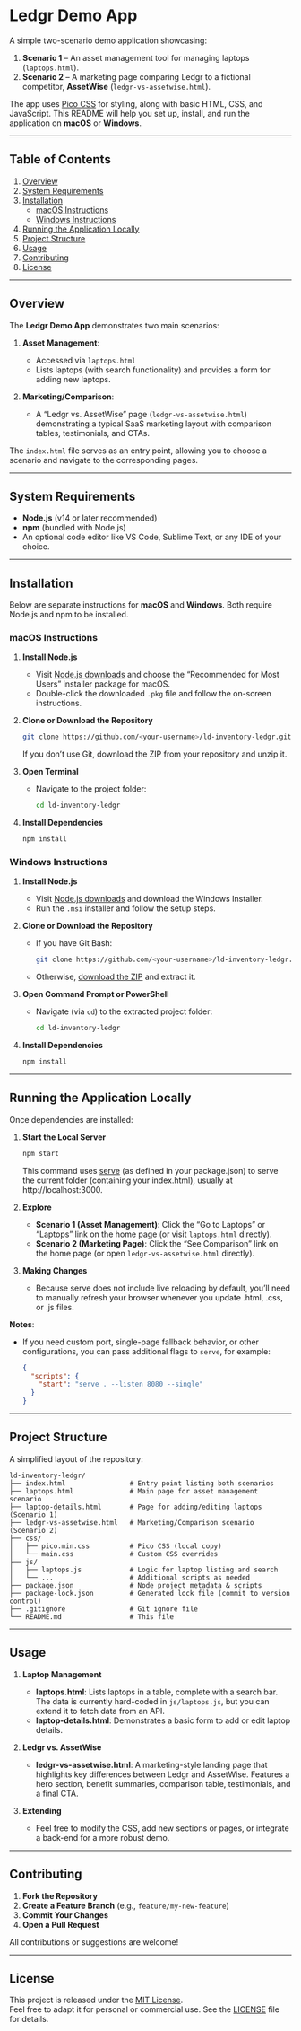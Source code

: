 # Ledgr Demo App

A simple two-scenario demo application showcasing:
1. **Scenario 1** – An asset management tool for managing laptops (`laptops.html`).  
2. **Scenario 2** – A marketing page comparing Ledgr to a fictional competitor, **AssetWise** (`ledgr-vs-assetwise.html`).  

The app uses [Pico CSS](https://picocss.com/) for styling, along with basic HTML, CSS, and JavaScript. This README will help you set up, install, and run the application on **macOS** or **Windows**.

---

## Table of Contents

1. [Overview](#overview)  
2. [System Requirements](#system-requirements)  
3. [Installation](#installation)  
   - [macOS Instructions](#macos-instructions)  
   - [Windows Instructions](#windows-instructions)  
4. [Running the Application Locally](#running-the-application-locally)  
5. [Project Structure](#project-structure)  
6. [Usage](#usage)  
7. [Contributing](#contributing)  
8. [License](#license)  

---

## Overview

The **Ledgr Demo App** demonstrates two main scenarios:

1. **Asset Management**:  
   - Accessed via `laptops.html`  
   - Lists laptops (with search functionality) and provides a form for adding new laptops.  

2. **Marketing/Comparison**:  
   - A “Ledgr vs. AssetWise” page (`ledgr-vs-assetwise.html`) demonstrating a typical SaaS marketing layout with comparison tables, testimonials, and CTAs.

The `index.html` file serves as an entry point, allowing you to choose a scenario and navigate to the corresponding pages.

---

## System Requirements

- **Node.js** (v14 or later recommended)  
- **npm** (bundled with Node.js)  
- An optional code editor like VS Code, Sublime Text, or any IDE of your choice.

---

## Installation

Below are separate instructions for **macOS** and **Windows**. Both require Node.js and npm to be installed.

### macOS Instructions

1. **Install Node.js**  
   - Visit [Node.js downloads](https://nodejs.org/) and choose the “Recommended for Most Users” installer package for macOS.  
   - Double-click the downloaded `.pkg` file and follow the on-screen instructions.

2. **Clone or Download the Repository**  
   ```bash
   git clone https://github.com/<your-username>/ld-inventory-ledgr.git
   ```
   If you don’t use Git, download the ZIP from your repository and unzip it.

3. **Open Terminal**  
   - Navigate to the project folder:
     ```bash
     cd ld-inventory-ledgr
     ```

4. **Install Dependencies**  
   ```bash
   npm install
   ```

### Windows Instructions

1. **Install Node.js**  
   - Visit [Node.js downloads](https://nodejs.org/) and download the Windows Installer.  
   - Run the `.msi` installer and follow the setup steps.

2. **Clone or Download the Repository**  
   - If you have Git Bash:
     ```bash
     git clone https://github.com/<your-username>/ld-inventory-ledgr.git
     ```
   - Otherwise, [download the ZIP](https://github.com/davidziemann/ld-inventory-ledgr/archive/refs/heads/main.zip) and extract it.

3. **Open Command Prompt or PowerShell**  
   - Navigate (via `cd`) to the extracted project folder:
     ```bash
     cd ld-inventory-ledgr
     ```

4. **Install Dependencies**  
   ```bash
   npm install
   ```

---

## Running the Application Locally

Once dependencies are installed:

1. **Start the Local Server**
   ```bash
   npm start
   ```

   This command uses [serve](https://www.npmjs.com/package/serve) (as defined in your package.json) to serve the current folder (containing your index.html), usually at http://localhost:3000.

2. **Explore**  
   - **Scenario 1 (Asset Management)**: Click the “Go to Laptops” or “Laptops” link on the home page (or visit `laptops.html` directly).  
   - **Scenario 2 (Marketing Page)**: Click the “See Comparison” link on the home page (or open `ledgr-vs-assetwise.html` directly).

3. **Making Changes**  
   - Because serve does not include live reloading by default, you’ll need to manually refresh your browser whenever you update .html, .css, or .js files.


**Notes**:  
- If you need custom port, single-page fallback behavior, or other configurations, you can pass additional flags to `serve`, for example:  
  ```json
  {
    "scripts": {
      "start": "serve . --listen 8080 --single"
    }
  }


---

## Project Structure

A simplified layout of the repository:

```
ld-inventory-ledgr/
├── index.html                # Entry point listing both scenarios
├── laptops.html              # Main page for asset management scenario
├── laptop-details.html       # Page for adding/editing laptops (Scenario 1)
├── ledgr-vs-assetwise.html   # Marketing/Comparison scenario (Scenario 2)
├── css/
│   ├── pico.min.css          # Pico CSS (local copy)
│   └── main.css              # Custom CSS overrides
├── js/
│   ├── laptops.js            # Logic for laptop listing and search
│   └── ...                   # Additional scripts as needed
├── package.json              # Node project metadata & scripts
├── package-lock.json         # Generated lock file (commit to version control)
├── .gitignore                # Git ignore file
└── README.md                 # This file
```

---

## Usage

1. **Laptop Management**  
   - **laptops.html**: Lists laptops in a table, complete with a search bar. The data is currently hard-coded in `js/laptops.js`, but you can extend it to fetch data from an API.  
   - **laptop-details.html**: Demonstrates a basic form to add or edit laptop details.

2. **Ledgr vs. AssetWise**  
   - **ledgr-vs-assetwise.html**: A marketing-style landing page that highlights key differences between Ledgr and AssetWise. Features a hero section, benefit summaries, comparison table, testimonials, and a final CTA.

3. **Extending**  
   - Feel free to modify the CSS, add new sections or pages, or integrate a back-end for a more robust demo.

---

## Contributing

1. **Fork the Repository**  
2. **Create a Feature Branch** (e.g., `feature/my-new-feature`)  
3. **Commit Your Changes**  
4. **Open a Pull Request**  

All contributions or suggestions are welcome!

---

## License

This project is released under the [MIT License](LICENSE).  
Feel free to adapt it for personal or commercial use. See the [LICENSE](LICENSE) file for details.
